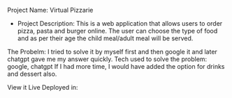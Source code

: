 Project Name: Virtual Pizzarie
* Project Description: This is a web application that allows users to order pizza, pasta and burger online. The user can choose the type of food and as per their age the child meal/adult meal will be served.


The Probelm: 
I tried to solve it by myself first and then google it and later chatgpt gave me my answer quickly.
Tech used to solve the problem: google, chatgpt
If I had more time, I would have added the option for drinks and dessert also.

View it Live
Deployed in: 
